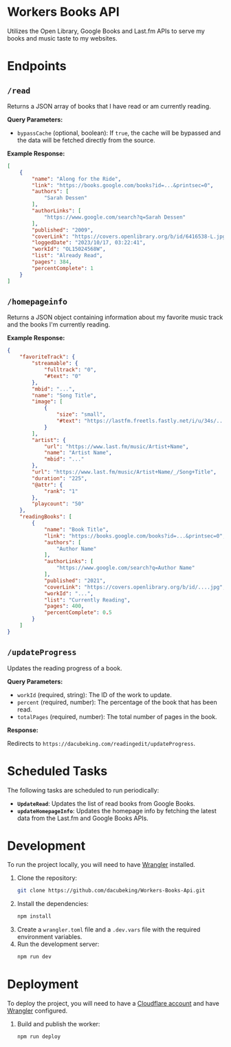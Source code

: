 # Workers Books API

Utilizes the Open Library, Google Books and Last.fm APIs to serve my books and music taste to my websites.

# Endpoints

## `/read`

Returns a JSON array of books that I have read or am currently reading.

**Query Parameters:**

*   `bypassCache` (optional, boolean): If `true`, the cache will be bypassed and the data will be fetched directly from the source.

**Example Response:**
```json
[
    {
        "name": "Along for the Ride",
        "link": "https://books.google.com/books?id=...&printsec=0",
        "authors": [
            "Sarah Dessen"
        ],
        "authorLinks": [
            "https://www.google.com/search?q=Sarah Dessen"
        ],
        "published": "2009",
        "coverLink": "https://covers.openlibrary.org/b/id/6416538-L.jpg",
        "loggedDate": "2023/10/17, 03:22:41",
        "workId": "OL15024568W",
        "list": "Already Read",
        "pages": 384,
        "percentComplete": 1
    }
]
```

## `/homepageinfo`

Returns a JSON object containing information about my favorite music track and the books I'm currently reading.

**Example Response:**
```json
{
    "favoriteTrack": {
        "streamable": {
            "fulltrack": "0",
            "#text": "0"
        },
        "mbid": "...",
        "name": "Song Title",
        "image": [
            {
                "size": "small",
                "#text": "https://lastfm.freetls.fastly.net/i/u/34s/..."
            }
        ],
        "artist": {
            "url": "https://www.last.fm/music/Artist+Name",
            "name": "Artist Name",
            "mbid": "..."
        },
        "url": "https://www.last.fm/music/Artist+Name/_/Song+Title",
        "duration": "225",
        "@attr": {
            "rank": "1"
        },
        "playcount": "50"
    },
    "readingBooks": [
        {
            "name": "Book Title",
            "link": "https://books.google.com/books?id=...&printsec=0",
            "authors": [
                "Author Name"
            ],
            "authorLinks": [
                "https://www.google.com/search?q=Author Name"
            ],
            "published": "2021",
            "coverLink": "https://covers.openlibrary.org/b/id/....jpg",
            "workId": "...",
            "list": "Currently Reading",
            "pages": 400,
            "percentComplete": 0.5
        }
    ]
}
```

## `/updateProgress`

Updates the reading progress of a book.

**Query Parameters:**

*   `workId` (required, string): The ID of the work to update.
*   `percent` (required, number): The percentage of the book that has been read.
*   `totalPages` (required, number): The total number of pages in the book.

**Response:**

Redirects to `https://dacubeking.com/readingedit/updateProgress`.

# Scheduled Tasks

The following tasks are scheduled to run periodically:

*   **`UpdateRead`**: Updates the list of read books from Google Books.
*   **`updateHomepageInfo`**: Updates the homepage info by fetching the latest data from the Last.fm and Google Books APIs.

# Development

To run the project locally, you will need to have [Wrangler](https://developers.cloudflare.com/workers/wrangler/) installed.

1.  Clone the repository:
    ```bash
    git clone https://github.com/dacubeking/Workers-Books-Api.git
    ```
2.  Install the dependencies:
    ```bash
    npm install
    ```
3.  Create a `wrangler.toml` file and a `.dev.vars` file with the required environment variables.
4.  Run the development server:
    ```bash
    npm run dev
    ```

# Deployment

To deploy the project, you will need to have a [Cloudflare account](https://www.cloudflare.com/) and have [Wrangler](https://developers.cloudflare.com/workers/wrangler/) configured.

1.  Build and publish the worker:
    ```bash
    npm run deploy
    ```
